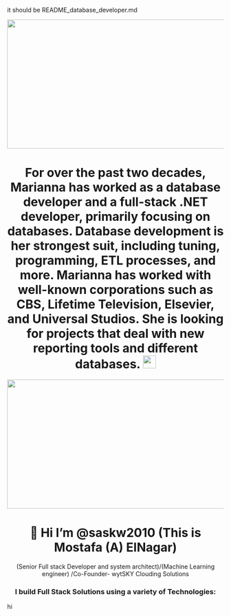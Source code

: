 it should be README_database_developer.md

<div id="header" align="center">
  <img src="https://uploads.toptal.io/profile_photo/image/user/743892/large_c847041f4e6855baa299cc4ea1cbc427.jpg"  width="600" height="300"/>
  <div align="center">
   <h1>
   For over the past two decades, Marianna has worked as a database developer and a full-stack .NET developer, primarily focusing on databases. Database development is her strongest suit, including tuning, programming, ETL processes, and more. Marianna has worked with well-known corporations such as CBS, Lifetime Television, Elsevier, and Universal Studios. She is looking for projects that deal with new reporting tools and different databases.
    <img src="https://media.giphy.com/media/hvRJCLFzcasrR4ia7z/giphy.gif" width="30px"/>
  </h1>
  <img src="https://media.giphy.com/media/dWesBcTLavkZuG35MI/giphy.gif" width="600" height="300"/>
</div>
<div align="center">
   <h1>👋 Hi I’m @saskw2010 (This is Mostafa (A) ElNagar) </h1>   
(Senior Full stack Developer and system architect)/(Machine Learning engineer) /Co-Founder- wytSKY Clouding Solutions
<h3> I build Full Stack Solutions using a variety of Technologies: </h3>
</div>
</div>


<div align="Center">

</div>

hi